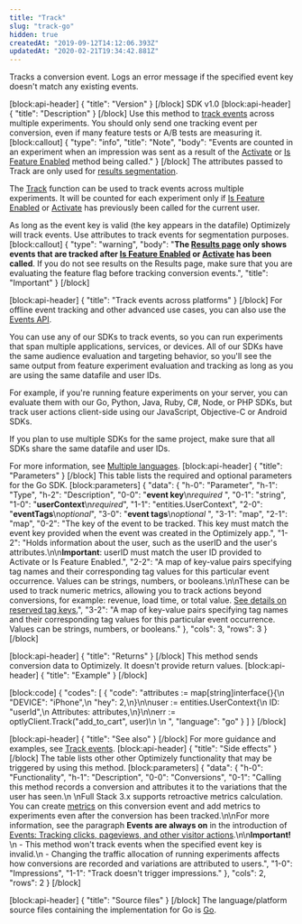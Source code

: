 ```yaml
---
title: "Track"
slug: "track-go"
hidden: true
createdAt: "2019-09-12T14:12:06.393Z"
updatedAt: "2020-02-21T19:34:42.881Z"
---
```

Tracks a conversion event. Logs an error message if the specified event key doesn't match any existing events.

[block:api-header]
{
  "title": "Version"
}
[/block]
SDK v1.0
[block:api-header]
{
  "title": "Description"
}
[/block]
Use this method to [track events](doc:event-tracking) across multiple experiments. You should only send one tracking event per conversion, even if many feature tests or A/B tests are measuring it.
[block:callout]
{
  "type": "info",
  "title": "Note",
  "body": "Events are counted in an experiment when an impression was sent as a result of the [Activate](doc:activate) or [Is Feature Enabled](doc:is-feature-enabled) method being called."
}
[/block]
The attributes passed to Track are only used for [results segmentation](doc:analyze-results#section-segment-results).

The [Track](doc:track) function can be used to track events across multiple experiments. It will be counted for each experiment only if [Is Feature Enabled](doc:is-feature-enabled) or [Activate](doc:activate) has previously been called for the current user.

As long as the event key is valid (the key appears in the datafile) Optimizely will track events. Use attributes to track events for segmentation purposes.
[block:callout]
{
  "type": "warning",
  "body": "**The [Results page](doc:analyze-results) only shows events that are tracked after [Is Feature Enabled](doc:is-feature-enabled) or [Activate](doc:activate) has been called**. If you do not see results on the Results page, make sure that you are evaluating the feature flag before tracking conversion events.",
  "title": "Important"
}
[/block]

[block:api-header]
{
  "title": "Track events across platforms"
}
[/block]
For offline event tracking and other advanced use cases, you can also use the [Events API](https://developers.optimizely.com/x/events/api/).

You can use any of our SDKs to track events, so you can run experiments that span multiple applications, services, or devices. All of our SDKs have the same audience evaluation and targeting behavior, so you'll see the same output from feature experiment evaluation and tracking as long as you are using the same datafile and user IDs.

For example, if you're running feature experiments on your server, you can evaluate them with our Go, Python, Java, Ruby, C#, Node, or PHP SDKs, but track user actions client-side using our JavaScript, Objective-C or Android SDKs.

If you plan to use multiple SDKs for the same project, make sure that all SDKs share the same datafile and user IDs.

For more information, see [Multiple languages](doc:multiple-languages).
[block:api-header]
{
  "title": "Parameters"
}
[/block]
This table lists the required and optional parameters for the Go SDK.
[block:parameters]
{
  "data": {
    "h-0": "Parameter",
    "h-1": "Type",
    "h-2": "Description",
    "0-0": "**event key**\n*required* ",
    "0-1": "string",
    "1-0": "**userContext**\n*required*",
    "1-1": "entities.UserContext",
    "2-0": "**eventTags**\n*optional*",
    "3-0": "**event tags**\n*optional* ",
    "3-1": "map",
    "2-1": "map",
    "0-2": "The key of the event to be tracked. This key must match the event key provided when the event was created in the Optimizely app.",
    "1-2": "Holds information about the user, such as the userID and the user's attributes.\n\n**Important**: userID must match the user ID provided to Activate or Is Feature Enabled.",
    "2-2": "A map of key-value pairs specifying tag names and their corresponding tag values for this particular event occurrence. Values can be strings, numbers, or booleans.\n\nThese can be used to track numeric metrics, allowing you to track actions beyond conversions, for example: revenue, load time, or total value. [See details on reserved tag keys.](https://docs.developers.optimizely.com/full-stack/docs/include-event-tags#section-reserved-tag-keys)",
    "3-2": "A map of key-value pairs specifying tag names and their corresponding tag values for this particular event occurrence. Values can be strings, numbers, or booleans."
  },
  "cols": 3,
  "rows": 3
}
[/block]

[block:api-header]
{
  "title": "Returns"
}
[/block]
This method sends conversion data to Optimizely. It doesn't provide return values. 
[block:api-header]
{
  "title": "Example"
}
[/block]

[block:code]
{
  "codes": [
    {
      "code": "attributes := map[string]interface{}{\n        \"DEVICE\": \"iPhone\",\n        \"hey\":    2,\n}\n\nuser := entities.UserContext{\n        ID:         \"userId\",\n        Attributes: attributes,\n}\n\nerr := optlyClient.Track(\"add_to_cart\", user)\n  \n  ",
      "language": "go"
    }
  ]
}
[/block]

[block:api-header]
{
  "title": "See also"
}
[/block]
For more guidance and examples, see [Track events](doc:event-tracking).
[block:api-header]
{
  "title": "Side effects"
}
[/block]
The table lists other other Optimizely functionality that may be triggered by using this method.
[block:parameters]
{
  "data": {
    "h-0": "Functionality",
    "h-1": "Description",
    "0-0": "Conversions",
    "0-1": "Calling this method records a conversion and attributes it to the variations that the user has seen.\n \nFull Stack 3.x supports retroactive metrics calculation. You can create [metrics](doc:identify-metrics) on this conversion event and add metrics to experiments even after the conversion has been tracked.\n\nFor more information, see the paragraph **Events are always on** in the introduction of [Events: Tracking clicks, pageviews, and other visitor actions](https://help.optimizely.com/Measure_success%3A_Track_visitor_behaviors/Events%3A_Tracking_clicks%2C_pageviews%2C_and_other_visitor_actions).\n\n**Important!** \n - This method won't track events when the specified event key is invalid.\n - Changing the traffic allocation of running experiments affects how conversions are recorded and variations are attributed to users.",
    "1-0": "Impressions",
    "1-1": "Track doesn't trigger impressions."
  },
  "cols": 2,
  "rows": 2
}
[/block]

[block:api-header]
{
  "title": "Source files"
}
[/block]
The language/platform source files containing the implementation for Go is [Go](https://github.com/optimizely/go-sdk/blob/master/pkg/client/client.go#L296).